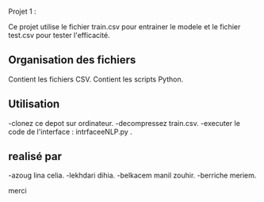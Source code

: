 Projet 1 : 

Ce projet utilise le fichier train.csv pour entrainer le modele
et le fichier test.csv pour tester l'efficacité.

## Organisation des fichiers
Contient les fichiers CSV.
Contient les scripts Python.


## Utilisation 
-clonez ce depot sur ordinateur.
-decompressez train.csv.
-executer le code de l'interface : intrfaceeNLP.py .

## realisé par 
-azoug lina celia.
-lekhdari dihia.
-belkacem manil zouhir.
-berriche meriem.

merci 
